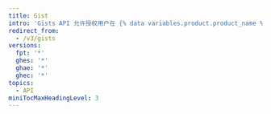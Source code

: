 ```yaml
---
title: Gist
intro: 'Gists API 允许授权用户在 {% data variables.product.product_name %} 上列出、创建、更新和删除公共 gist。'
redirect_from:
  - /v3/gists
versions:
  fpt: '*'
  ghes: '*'
  ghae: '*'
  ghec: '*'
topics:
  - API
miniTocMaxHeadingLevel: 3
---
```


<!--
  Operations are automatically generated. Markdown for this page is located in data/reusables/rest-reference/gists
-->
